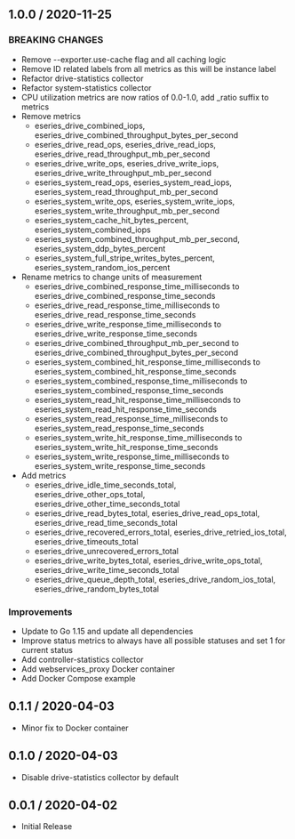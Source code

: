 ## 1.0.0 / 2020-11-25

### BREAKING CHANGES

* Remove --exporter.use-cache flag and all caching logic
* Remove ID related labels from all metrics as this will be instance label
* Refactor drive-statistics collector
* Refactor system-statistics collector
* CPU utilization metrics are now ratios of 0.0-1.0, add _ratio suffix to metrics
* Remove metrics
  * eseries_drive_combined_iops, eseries_drive_combined_throughput_bytes_per_second
  * eseries_drive_read_ops, eseries_drive_read_iops, eseries_drive_read_throughput_mb_per_second
  * eseries_drive_write_ops, eseries_drive_write_iops, eseries_drive_write_throughput_mb_per_second
  * eseries_system_read_ops, eseries_system_read_iops, eseries_system_read_throughput_mb_per_second
  * eseries_system_write_ops, eseries_system_write_iops, eseries_system_write_throughput_mb_per_second
  * eseries_system_cache_hit_bytes_percent, eseries_system_combined_iops
  * eseries_system_combined_throughput_mb_per_second, eseries_system_ddp_bytes_percent
  * eseries_system_full_stripe_writes_bytes_percent, eseries_system_random_ios_percent
* Rename metrics to change units of measurement
  * eseries_drive_combined_response_time_milliseconds to eseries_drive_combined_response_time_seconds
  * eseries_drive_read_response_time_milliseconds to eseries_drive_read_response_time_seconds
  * eseries_drive_write_response_time_milliseconds to eseries_drive_write_response_time_seconds
  * eseries_drive_combined_throughput_mb_per_second to eseries_drive_combined_throughput_bytes_per_second
  * eseries_system_combined_hit_response_time_milliseconds to eseries_system_combined_hit_response_time_seconds
  * eseries_system_combined_response_time_milliseconds to eseries_system_combined_response_time_seconds
  * eseries_system_read_hit_response_time_milliseconds to eseries_system_read_hit_response_time_seconds
  * eseries_system_read_response_time_milliseconds to eseries_system_read_response_time_seconds
  * eseries_system_write_hit_response_time_milliseconds to eseries_system_write_hit_response_time_seconds
  * eseries_system_write_response_time_milliseconds to eseries_system_write_response_time_seconds
* Add metrics
  * eseries_drive_idle_time_seconds_total, eseries_drive_other_ops_total, eseries_drive_other_time_seconds_total
  * eseries_drive_read_bytes_total, eseries_drive_read_ops_total, eseries_drive_read_time_seconds_total
  * eseries_drive_recovered_errors_total, eseries_drive_retried_ios_total, eseries_drive_timeouts_total
  * eseries_drive_unrecovered_errors_total
  * eseries_drive_write_bytes_total, eseries_drive_write_ops_total, eseries_drive_write_time_seconds_total
  * eseries_drive_queue_depth_total, eseries_drive_random_ios_total, eseries_drive_random_bytes_total

### Improvements

* Update to Go 1.15 and update all dependencies
* Improve status metrics to always have all possible statuses and set 1 for current status
* Add controller-statistics collector
* Add webservices_proxy Docker container
* Add Docker Compose example

## 0.1.1 / 2020-04-03

* Minor fix to Docker container

## 0.1.0 / 2020-04-03

* Disable drive-statistics collector by default

## 0.0.1 / 2020-04-02

* Initial Release

